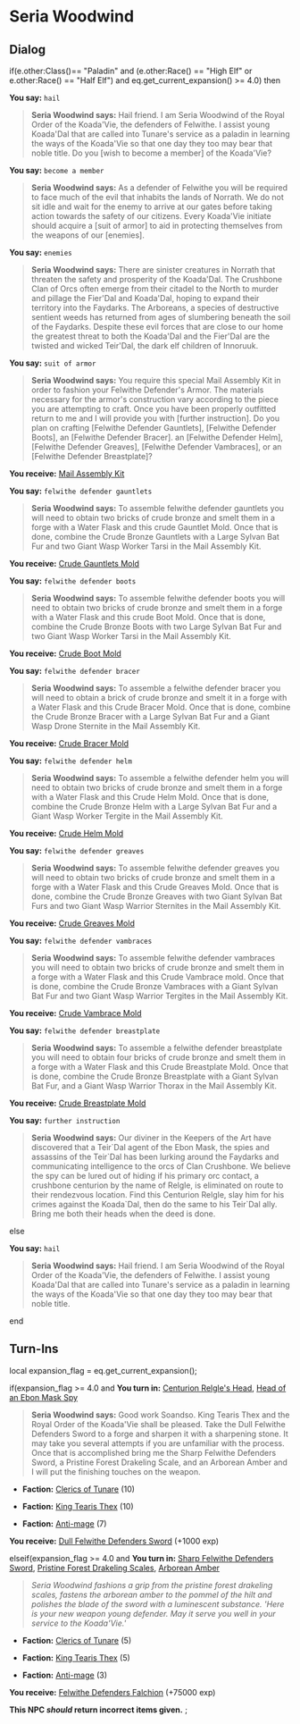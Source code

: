 # Seria Woodwind
## Dialog

if(e.other:Class()== "Paladin" and (e.other:Race() == "High Elf" or e.other:Race() == "Half Elf") and eq.get_current_expansion() >= 4.0) then


**You say:** `hail`




>**Seria Woodwind says:** Hail friend. I am Seria Woodwind of the Royal Order of the Koada'Vie, the defenders of Felwithe. I assist young Koada'Dal that are called into Tunare's service as a paladin in learning the ways of the Koada'Vie so that one day they too may bear that noble title. Do you [wish to become a member] of the Koada'Vie?


**You say:** `become a member`




>**Seria Woodwind says:** As a defender of Felwithe you will be required to face much of the evil that inhabits the lands of Norrath. We do not sit idle and wait for the enemy to arrive at our gates before taking action towards the safety of our citizens. Every Koada'Vie initiate should acquire a [suit of armor] to aid in protecting themselves from the weapons of our [enemies].


**You say:** `enemies`




>**Seria Woodwind says:** There are sinister creatures in Norrath that threaten the safety and prosperity of the Koada'Dal. The Crushbone Clan of Orcs often emerge from their citadel to the North to murder and pillage the Fier'Dal and Koada'Dal, hoping to expand their territory into the Faydarks. The Arboreans, a species of destructive sentient weeds has returned from ages of slumbering beneath the soil of the Faydarks. Despite these evil forces that are close to our home the greatest threat to both the Koada'Dal and the Fier'Dal are the twisted and wicked Teir'Dal, the dark elf children of Innoruuk.


**You say:** `suit of armor`




>**Seria Woodwind says:** You require this special Mail Assembly Kit in order to fashion your Felwithe Defender's Armor. The materials necessary for the armor's construction vary according to the piece you are attempting to craft. Once you have been properly outfitted return to me and I will provide you with [further instruction]. Do you plan on crafting [Felwithe Defender Gauntlets], [Felwithe Defender Boots], an [Felwithe Defender Bracer]. an [Felwithe Defender Helm], [Felwithe Defender Greaves], [Felwithe Defender Vambraces], or an [Felwithe Defender Breastplate]?



**You receive:**  [Mail Assembly Kit](/item/17124)


**You say:** `felwithe defender gauntlets`




>**Seria Woodwind says:** To assemble felwithe defender gauntlets you will need to obtain two bricks of crude bronze and smelt them in a forge with a Water Flask and this crude Gauntlet Mold.  Once that is done, combine the Crude Bronze Gauntlets with a Large Sylvan Bat Fur and two Giant Wasp Worker Tarsi in the Mail Assembly Kit.



**You receive:**  [Crude Gauntlets Mold](/item/19633)


**You say:** `felwithe defender boots`




>**Seria Woodwind says:** To assemble felwithe defender boots you will need to obtain two bricks of crude bronze and smelt them in a forge with a Water Flask and this crude Boot Mold. Once that is done, combine the Crude Bronze Boots with two Large Sylvan Bat Fur and two Giant Wasp Worker Tarsi in the Mail Assembly Kit.



**You receive:**  [Crude Boot Mold](/item/19634)


**You say:** `felwithe defender bracer`




>**Seria Woodwind says:** To assemble a felwithe defender bracer you will need to obtain a brick of crude bronze and smelt it in a forge with a Water Flask and this Crude Bracer Mold. Once that is done, combine the Crude Bronze Bracer with a Large Sylvan Bat Fur and a Giant Wasp Drone Sternite in the Mail Assembly Kit.



**You receive:**  [Crude Bracer Mold](/item/19632)


**You say:** `felwithe defender helm`




>**Seria Woodwind says:** To assemble a felwithe defender helm you will need to obtain two bricks of crude bronze and smelt them in a forge with a Water Flask and this Crude Helm Mold. Once that is done, combine the Crude Bronze Helm with a Large Sylvan Bat Fur and a Giant Wasp Worker Tergite in the Mail Assembly Kit.



**You receive:**  [Crude Helm Mold](/item/19631)


**You say:** `felwithe defender greaves`




>**Seria Woodwind says:** To assemble felwithe defender greaves you will need to obtain two bricks of crude bronze and smelt them in a forge with a Water Flask and this Crude Greaves Mold. Once that is done, combine the Crude Bronze Greaves with two Giant Sylvan Bat Furs and two Giant Wasp Warrior Sternites in the Mail Assembly Kit.



**You receive:**  [Crude Greaves Mold](/item/19636)


**You say:** `felwithe defender vambraces`




>**Seria Woodwind says:** To assemble felwithe defender vambraces you will need to obtain two bricks of crude bronze and smelt them in a forge with a Water Flask and this Crude Vambrace mold. Once that is done, combine the Crude Bronze Vambraces with a Giant Sylvan Bat Fur and two Giant Wasp Warrior Tergites in the Mail Assembly Kit.



**You receive:**  [Crude Vambrace Mold](/item/19635)


**You say:** `felwithe defender breastplate`




>**Seria Woodwind says:** To assemble a felwithe defender breastplate you will need to obtain four bricks of crude bronze and smelt them in a forge with a Water Flask and this Crude Breastplate Mold. Once that is done, combine the Crude Bronze Breastplate with a Giant Sylvan Bat Fur, and a Giant Wasp Warrior Thorax in the Mail Assembly Kit.



**You receive:**  [Crude Breastplate Mold](/item/19637)


**You say:** `further instruction`




>**Seria Woodwind says:** Our diviner in the Keepers of the Art have discovered that a Teir\`Dal agent of the Ebon Mask, the spies and assassins of the Teir\`Dal has been lurking around the Faydarks and communicating intelligence to the orcs of Clan Crushbone. We believe the spy can be lured out of hiding if his primary orc contact, a crushbone centurion by the name of Relgle, is eliminated on route to their rendezvous location. Find this Centurion Relgle, slay him for his crimes against the Koada\`Dal, then do the same to his Teir\`Dal ally. Bring me both their heads when the deed is done.


else


**You say:** `hail`




>**Seria Woodwind says:** Hail friend. I am Seria Woodwind of the Royal Order of the Koada'Vie, the defenders of Felwithe. I assist young Koada'Dal that are called into Tunare's service as a paladin in learning the ways of the Koada'Vie so that one day they too may bear that noble title.

end

## Turn-Ins



local expansion_flag = eq.get_current_expansion();



if(expansion_flag >= 4.0 and  **You turn in:** [Centurion Relgle's Head](/item/20288), [Head of an Ebon Mask Spy](/item/20289)


>**Seria Woodwind says:** Good work Soandso.  King Tearis Thex and the Royal Order of the Koada'Vie shall be pleased.  Take the Dull Felwithe Defenders Sword to a forge and sharpen it with a sharpening stone.  It may take you several attempts if you are unfamiliar with the process.  Once that is accomplished bring me the Sharp Felwithe Defenders Sword, a Pristine Forest Drakeling Scale, and an Arborean Amber and I will put the finishing touches on the weapon.


* __Faction:__ [Clerics of Tunare](/faction/226) (10)


* __Faction:__ [King Tearis Thex](/faction/279) (10)


* __Faction:__ [Anti-mage](/faction/5002) (7)


 **You receive:**  [Dull Felwithe Defenders Sword](/item/20295) (+1000 exp)

elseif(expansion_flag >= 4.0 and  **You turn in:** [Sharp Felwithe Defenders Sword](/item/20299), [Pristine Forest Drakeling Scales](/item/20271), [Arborean Amber](/item/20274)


>*Seria Woodwind fashions a grip from the pristine forest drakeling scales, fastens the arborean amber to the pommel of the hilt and polishes the blade of the sword with a luminescent substance. 'Here is your new weapon young defender. May it serve you well in your service to the Koada'Vie.'*


* __Faction:__ [Clerics of Tunare](/faction/226) (5)


* __Faction:__ [King Tearis Thex](/faction/279) (5)


* __Faction:__ [Anti-mage](/faction/5002) (3)


 **You receive:**  [Felwithe Defenders Falchion](/item/20329) (+75000 exp)

**This NPC *should* return incorrect items given.**
;